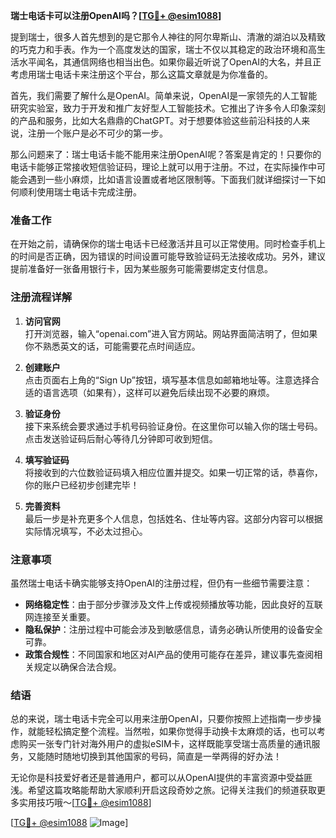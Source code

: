 **瑞士电话卡可以注册OpenAI吗？[[TG💪+ @esim1088](https://t.me/s/esim1088)]**

提到瑞士，很多人首先想到的是它那令人神往的阿尔卑斯山、清澈的湖泊以及精致的巧克力和手表。作为一个高度发达的国家，瑞士不仅以其稳定的政治环境和高生活水平闻名，其通信网络也相当出色。如果你最近听说了OpenAI的大名，并且正考虑用瑞士电话卡来注册这个平台，那么这篇文章就是为你准备的。

首先，我们需要了解什么是OpenAI。简单来说，OpenAI是一家领先的人工智能研究实验室，致力于开发和推广友好型人工智能技术。它推出了许多令人印象深刻的产品和服务，比如大名鼎鼎的ChatGPT。对于想要体验这些前沿科技的人来说，注册一个账户是必不可少的第一步。

那么问题来了：瑞士电话卡能不能用来注册OpenAI呢？答案是肯定的！只要你的电话卡能够正常接收短信验证码，理论上就可以用于注册。不过，在实际操作中可能会遇到一些小麻烦，比如语言设置或者地区限制等。下面我们就详细探讨一下如何顺利使用瑞士电话卡完成注册。

### 准备工作

在开始之前，请确保你的瑞士电话卡已经激活并且可以正常使用。同时检查手机上的时间是否正确，因为错误的时间设置可能导致验证码无法接收成功。另外，建议提前准备好一张备用银行卡，因为某些服务可能需要绑定支付信息。

### 注册流程详解

1. **访问官网**  
   打开浏览器，输入“openai.com”进入官方网站。网站界面简洁明了，但如果你不熟悉英文的话，可能需要花点时间适应。

2. **创建账户**  
   点击页面右上角的“Sign Up”按钮，填写基本信息如邮箱地址等。注意选择合适的语言选项（如果有），这样可以避免后续出现不必要的麻烦。

3. **验证身份**  
   接下来系统会要求通过手机号码验证身份。在这里你可以输入你的瑞士号码。点击发送验证码后耐心等待几分钟即可收到短信。

4. **填写验证码**  
   将接收到的六位数验证码填入相应位置并提交。如果一切正常的话，恭喜你，你的账户已经初步创建完毕！

5. **完善资料**  
   最后一步是补充更多个人信息，包括姓名、住址等内容。这部分内容可以根据实际情况填写，不必太过担心。

### 注意事项

虽然瑞士电话卡确实能够支持OpenAI的注册过程，但仍有一些细节需要注意：
- **网络稳定性**：由于部分步骤涉及文件上传或视频播放等功能，因此良好的互联网连接至关重要。
- **隐私保护**：注册过程中可能会涉及到敏感信息，请务必确认所使用的设备安全可靠。
- **政策合规性**：不同国家和地区对AI产品的使用可能存在差异，建议事先查阅相关规定以确保合法合规。

### 结语

总的来说，瑞士电话卡完全可以用来注册OpenAI，只要你按照上述指南一步步操作，就能轻松搞定整个流程。当然啦，如果你觉得手动换卡太麻烦的话，也可以考虑购买一张专门针对海外用户的虚拟eSIM卡，这样既能享受瑞士高质量的通讯服务，又能随时随地切换到其他国家的号码，简直是一举两得的好办法！

无论你是科技爱好者还是普通用户，都可以从OpenAI提供的丰富资源中受益匪浅。希望这篇攻略能帮助大家顺利开启这段奇妙之旅。记得关注我们的频道获取更多实用技巧哦～[[TG💪+ @esim1088](https://t.me/s/esim1088)]

[[TG💪+ @esim1088](https://t.me/s/esim1088) ![Image](https://i.postimg.cc/4NQfJmqS/Snipaste-2025-05-13-00-14-12.png)]